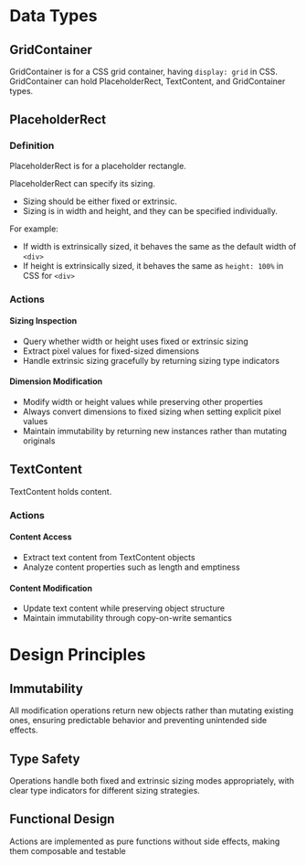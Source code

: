 # Data Types

## GridContainer

GridContainer is for a CSS grid container, having `display: grid` in CSS.
GridContainer can hold PlaceholderRect, TextContent, and GridContainer types.

## PlaceholderRect 

### Definition

PlaceholderRect is for a placeholder rectangle.

PlaceholderRect can specify its sizing. 
- Sizing should be either fixed or extrinsic. 
- Sizing is in width and height, and they can be specified individually.

For example:
- If width is extrinsically sized, it behaves the same as the default width of `<div>`
- If height is extrinsically sized, it behaves the same as `height: 100%` in CSS for `<div>`

### Actions

#### Sizing Inspection
- Query whether width or height uses fixed or extrinsic sizing
- Extract pixel values for fixed-sized dimensions
- Handle extrinsic sizing gracefully by returning sizing type indicators

#### Dimension Modification  
- Modify width or height values while preserving other properties
- Always convert dimensions to fixed sizing when setting explicit pixel values
- Maintain immutability by returning new instances rather than mutating originals


## TextContent

TextContent holds content.

### Actions

#### Content Access
- Extract text content from TextContent objects
- Analyze content properties such as length and emptiness

#### Content Modification
- Update text content while preserving object structure
- Maintain immutability through copy-on-write semantics


# Design Principles

## Immutability
All modification operations return new objects rather than mutating existing ones, ensuring predictable behavior and preventing unintended side effects.

## Type Safety
Operations handle both fixed and extrinsic sizing modes appropriately, with clear type indicators for different sizing strategies.

## Functional Design
Actions are implemented as pure functions without side effects, making them composable and testable

